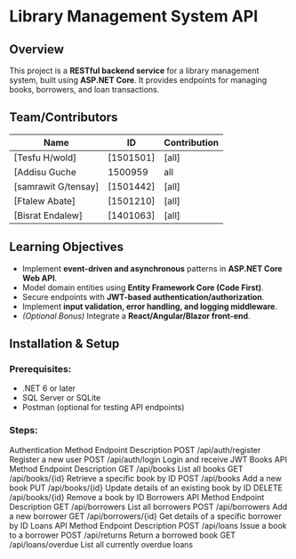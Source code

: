 # Library Management System API

## Overview
This project is a **RESTful backend service** for a library management system, built using **ASP.NET Core**. It provides endpoints for managing books, borrowers, and loan transactions.

## Team/Contributors

| Name | ID | Contribution |
|------|----|-------------|
| [Tesfu H/wold] | [1501501] | [all] |
| [Addisu Guche   |1500959       |all
| [samrawit G/tensay] | [1501442] | [all] |
| [Ftalew Abate] | [1501210] | [all] |
| [Bisrat Endalew] | [1401063] | [all] |

## Learning Objectives
- Implement **event-driven and asynchronous** patterns in **ASP.NET Core Web API**.
- Model domain entities using **Entity Framework Core (Code First)**.
- Secure endpoints with **JWT-based authentication/authorization**.
- Implement **input validation, error handling, and logging middleware**.
- *(Optional Bonus)* Integrate a **React/Angular/Blazor front-end**.

## Installation & Setup
### Prerequisites:
- .NET 6 or later
- SQL Server or SQLite
- Postman (optional for testing API endpoints)

### Steps:

Authentication
Method	Endpoint	Description
POST	/api/auth/register	Register a new user
POST	/api/auth/login	Login and receive JWT
Books API
Method	Endpoint	Description
GET	/api/books	List all books
GET	/api/books/{id}	Retrieve a specific book by ID
POST	/api/books	Add a new book
PUT	/api/books/{id}	Update details of an existing book by ID
DELETE	/api/books/{id}	Remove a book by ID
Borrowers API
Method	Endpoint	Description
GET	/api/borrowers	List all borrowers
POST	/api/borrowers	Add a new borrower
GET	/api/borrowers/{id}	Get details of a specific borrower by ID
Loans API
Method	Endpoint	Description
POST	/api/loans	Issue a book to a borrower
POST	/api/returns	Return a borrowed book
GET	/api/loans/overdue	List all currently overdue loans

